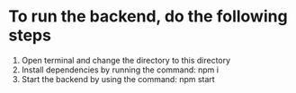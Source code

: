 # To run the backend, do the following steps
1. Open terminal and change the directory to this directory
2. Install dependencies by running the command: npm i
3. Start the backend by using the command: npm start 